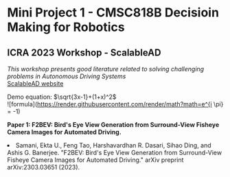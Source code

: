 # Mini Project 1 - CMSC818B Decisioin Making for Robotics

## ICRA 2023 Workshop - ScalableAD
_This workshop presents good literature related to solving challenging problems in Autonomous Driving Systems_
<br>
[ScalableAD website](https://sites.google.com/view/icra2023av)

Demo equation: 
$\sqrt{3x-1}+(1+x)^2$
<br>
![formula](https://render.githubusercontent.com/render/math?math=e^{i \pi} = -1)

**Paper 1: F2BEV: Bird's Eye View Generation from Surround-View Fisheye Camera Images for Automated Driving.**



<li>
  Samani, Ekta U., Feng Tao, Harshavardhan R. Dasari, Sihao Ding, and Ashis G. Banerjee. "F2BEV: Bird's Eye View Generation from Surround-View Fisheye Camera Images for Automated Driving." arXiv preprint arXiv:2303.03651 (2023).
</li>
